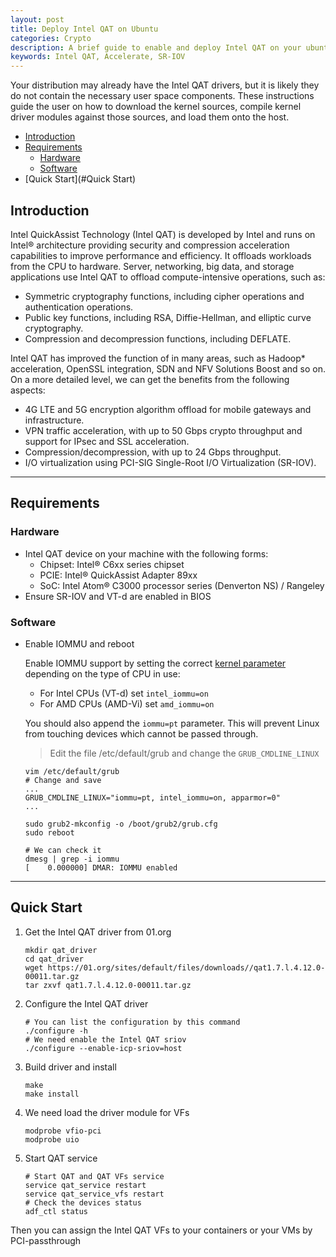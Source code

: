```yaml
---
layout: post
title: Deploy Intel QAT on Ubuntu
categories: Crypto
description: A brief guide to enable and deploy Intel QAT on your ubuntu server
keywords: Intel QAT, Accelerate, SR-IOV 
---
```

Your distribution may already have the Intel QAT drivers, but it is likely they do not contain the necessary user space components. These instructions guide the user on how to download the kernel sources, compile kernel driver modules against those sources, and load them onto the host.

* [Introduction](#Introduction)
* [Requirements](#Requirements)
    * [Hardware](#Hardware)
    * [Software](#Software)
* [Quick Start](#Quick Start)

## Introduction

Intel QuickAssist Technology (Intel QAT) is developed by Intel and runs on Intel® architecture providing security and compression acceleration capabilities to improve performance and efficiency. It offloads workloads from the CPU to hardware. Server, networking, big data, and storage applications use Intel QAT to offload compute-intensive operations, such as:

- Symmetric cryptography functions, including cipher operations and authentication operations.
- Public key functions, including RSA, Diffie-Hellman, and elliptic curve cryptography.
- Compression and decompression functions, including DEFLATE.

Intel QAT has improved the function of in many areas, such as Hadoop* acceleration, OpenSSL integration, SDN and NFV Solutions Boost and so on. On a more detailed level, we can get the benefits from the following aspects:

- 4G LTE and 5G encryption algorithm offload for mobile gateways and infrastructure.
- VPN traffic acceleration, with up to 50 Gbps crypto throughput and support for IPsec and SSL acceleration.
- Compression/decompression, with up to 24 Gbps throughput.
- I/O virtualization using PCI-SIG Single-Root I/O Virtualization (SR-IOV).

---

## Requirements

### Hardware

- Intel QAT device on your machine with the following forms:
  - Chipset: Intel® C6xx series chipset
  - PCIE: Intel® QuickAssist Adapter 89xx
  - SoC: Intel Atom® C3000 processor series (Denverton NS) / Rangeley
- Ensure SR-IOV and VT-d are enabled in BIOS

### Software

- Enable IOMMU and reboot

  Enable IOMMU support by setting the correct [kernel parameter](https://wiki.archlinux.org/index.php/Kernel_parameter) depending on the type of CPU in use:

  - For Intel CPUs (VT-d) set `intel_iommu=on`
  - For AMD CPUs (AMD-Vi) set `amd_iommu=on`

  You should also append the `iommu=pt` parameter. This will prevent Linux from touching devices which cannot be passed through.

  > Edit the file /etc/default/grub and change the `GRUB_CMDLINE_LINUX`

  ```shell
  vim /etc/default/grub
  # Change and save
  ...
  GRUB_CMDLINE_LINUX="iommu=pt, intel_iommu=on, apparmor=0"
  ...
  
  sudo grub2-mkconfig -o /boot/grub2/grub.cfg
  sudo reboot
  
  # We can check it
  dmesg | grep -i iommu
  [    0.000000] DMAR: IOMMU enabled
  ```

---

## Quick Start

1. Get the Intel QAT driver from 01.org

   ```shell
   mkdir qat_driver
   cd qat_driver
   wget https://01.org/sites/default/files/downloads//qat1.7.l.4.12.0-00011.tar.gz
   tar zxvf qat1.7.l.4.12.0-00011.tar.gz
   ```

2. Configure the Intel QAT driver

   ```shell
   # You can list the configuration by this command
   ./configure -h
   # We need enable the Intel QAT sriov
   ./configure --enable-icp-sriov=host
   ```

3. Build driver and install

   ```shell
   make
   make install
   ```

4. We need load the driver module for VFs

   ```shell
   modprobe vfio-pci
   modprobe uio
   ```

5. Start QAT service

   ```shell
   # Start QAT and QAT VFs service
   service qat_service restart
   service qat_service_vfs restart
   # Check the devices status
   adf_ctl status
   ```

Then you can assign the Intel QAT VFs to your containers or your VMs by PCI-passthrough